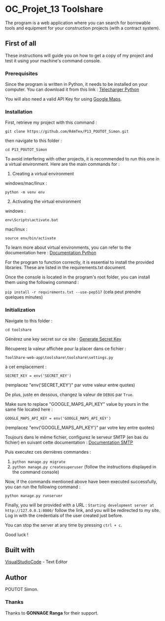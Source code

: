 # OC_Projet_13 Toolshare

The program is a web application where you can search for borrowable tools and equipment for your construction projects (with a contract system).

## First of all

These instructions will guide you on how to get a copy of my project and test it using your machine's command console.

### Prerequisites

Since the program is written in Python, it needs to be installed on your computer. You can download it from this link : [Télecharger Python](https://www.python.org/downloads/)

You will also need a valid API Key for using [Google Maps](https://developers.google.com/maps/get-started?hl=fr#create-project).

### Installation

First, retrieve my project with this command : 

```git clone https://github.com/R4mTex/P13_POUTOT_Simon.git```

then navigate to this folder :

```cd P13_POUTOT_Simon```

To avoid interfering with other projects, it is recommended to run this one in a virtual environment. Here are the main commands for :

1. Creating a virtual environment 

windows/mac/linux : 

```python -m venv env```

2. Activating the virtual environment

windows : 

```env\Scripts\activate.bat```

mac/linux : 

```source env/bin/activate```

To learn more about virtual environments, you can refer to the documentation here : [Documentation Python](https://docs.python.org/fr/3.6/tutorial/venv.html/)

For the program to function correctly, it is essential to install the provided libraries. These are listed in the requirements.txt document.

Once the console is located in the program's root folder, you can install them using the following command :

```pip install -r requirements.txt --use-pep517``` (cela peut prendre quelques minutes)

### Initialization

Navigate to this folder :

```cd toolshare```

Générez une key secret sur ce site : [Generate Secret Key](https://djecrety.ir)

Récuperez la valeur affichée pour la placer dans ce fichier :

```ToolShare-web-app\toolshare\toolshare\settings.py```

à cet emplacement :

```SECRET_KEY = env('SECRET_KEY')```

(remplacez "env('SECRET_KEY')" par votre valeur entre quotes)

De plus, juste en dessous, changez la valeur de ```DEBUG``` par ```True```.

Make sure to replace "GOOGLE_MAPS_API_KEY" value by yours in the same file located here :

```GOOGLE_MAPS_API_KEY = env('GOOGLE_MAPS_API_KEY')```

(remplacez "env('GOOGLE_MAPS_API_KEY')" par votre key entre quotes)

Toujours dans le même fichier, configurez le serveur SMTP (en bas du fichier) en suivant cette documentation : [Documentation SMTP](https://docs.djangoproject.com/en/4.2/topics/email/)

Puis executez ces dernières commandes :

1. ```python manage.py migrate```
2. ```python manage.py createsuperuser``` (follow the instructions displayed in the command console)

Now, if the commands mentioned above have been executed successfully, you can run the following command :

```python manage.py runserver```

Finally, you will be provided with a URL : ```Starting development server at http://127.0.0.1:8000/``` follow the link, and you will be redirected to my site.
Log in with the credentials of the user created just before.

You can stop the server at any time by pressing ```ctrl + c```.

Good luck !

## Built with

[VisualStudioCode](https://code.visualstudio.com/) - Text Editor

## Author

POUTOT Simon. 

### Thanks

Thanks to **GONNAGE Ranga** for their support.
